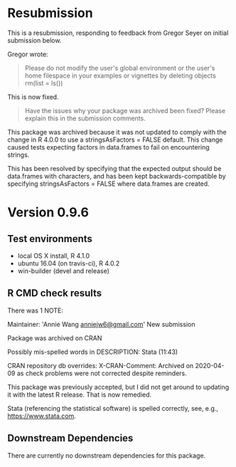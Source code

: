 # Resubmission

This is a resubmission, responding to feedback from Gregor Seyer on initial submission below. 

Gregor wrote:

> Please do not modify the user's global environment or the user's home
filespace in your examples or vignettes by deleting objects
rm(list = ls())

This is now fixed.

> Have the issues why your package was archived been fixed?
Please explain this in the submission comments.

This package was archived because it was not updated to comply with the 
change in R 4.0.0 to use a stringsAsFactors = FALSE default. This change 
caused tests expecting factors in data.frames to fail on encountering strings.

This has been resolved by specifying that the expected output should be 
data.frames with characters, and has been kept backwards-compatible by 
specifying stringsAsFactors = FALSE where data.frames are created.

# Version 0.9.6

## Test environments

* local OS X install, R 4.1.0
* ubuntu 16.04 (on travis-ci), R 4.0.2
* win-builder (devel and release)

## R CMD check results

There was 1 NOTE:

Maintainer: 'Annie Wang <anniejw6@gmail.com>'
New submission

Package was archived on CRAN

Possibly mis-spelled words in DESCRIPTION:
  Stata (11:43)

CRAN repository db overrides:
  X-CRAN-Comment: Archived on 2020-04-09 as check problems were not
    corrected despite reminders.

This package was previously accepted, but I did not get around to updating
it with the latest R release. That is now remedied.

Stata (referencing the statistical software) is spelled correctly, see, e.g.,
https://www.stata.com.

## Downstream Dependencies

There are currently no downstream dependencies for this package.
